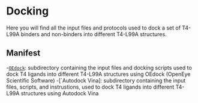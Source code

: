 # Docking

Here you will find all the input files and protocols used to dock a set of T4-L99A binders and non-binders into different T4-L99A structures.

## Manifest
-[`OEdock`](OEdock): subdirectory containing the input files and docking scripts used to dock T4 ligands into different T4-L99A structures using OEdock (OpenEye Scientific Software)
-[`Autodock Vina]: subdirectory containing the input files, scripts, and instrustions, used to dock T4 ligands into different T4-L99A structures using Autodock Vina  



